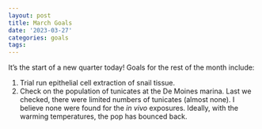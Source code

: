 ```yaml
---
layout: post
title: March Goals
date: '2023-03-27'
categories: goals
tags: 
---
```


It’s the start of a new quarter today! Goals for the rest of the month
include:

1.  Trial run epithelial cell extraction of snail tissue.
2.  Check on the population of tunicates at the De Moines marina. Last
    we checked, there were limited numbers of tunicates (almost none). I
    believe none were found for the *in vivo* exposures. Ideally, with
    the warming temperatures, the pop has bounced back.
